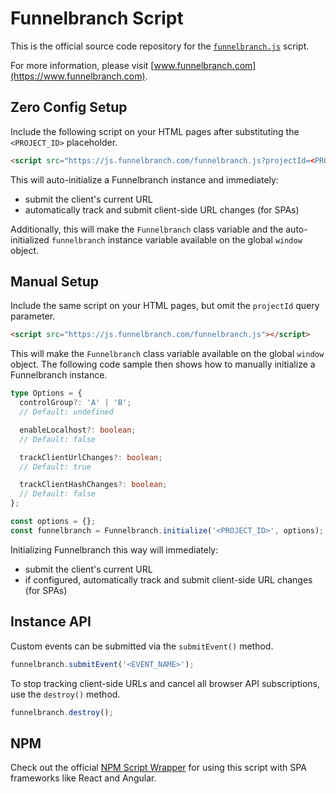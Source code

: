 # Funnelbranch Script

This is the official source code repository for the [`funnelbranch.js`](https://js.funnelbranch.com/funnelbranch.js) script.

For more information, please visit [www.funnelbranch.com](https://www.funnelbranch.com).

## Zero Config Setup

Include the following script on your HTML pages after substituting the `<PROJECT_ID>` placeholder.

```html
<script src="https://js.funnelbranch.com/funnelbranch.js?projectId=<PROJECT_ID>"></script>
```

This will auto-initialize a Funnelbranch instance and immediately:

- submit the client's current URL
- automatically track and submit client-side URL changes (for SPAs)

Additionally, this will make the `Funnelbranch` class variable and the auto-initialized `funnelbranch` instance variable available on the global `window` object.

## Manual Setup

Include the same script on your HTML pages, but omit the `projectId` query parameter.

```html
<script src="https://js.funnelbranch.com/funnelbranch.js"></script>
```

This will make the `Funnelbranch` class variable available on the global `window` object.
The following code sample then shows how to manually initialize a Funnelbranch instance.

```ts
type Options = {
  controlGroup?: 'A' | 'B';
  // Default: undefined

  enableLocalhost?: boolean;
  // Default: false

  trackClientUrlChanges?: boolean;
  // Default: true

  trackClientHashChanges?: boolean;
  // Default: false
};

const options = {};
const funnelbranch = Funnelbranch.initialize('<PROJECT_ID>', options);
```

Initializing Funnelbranch this way will immediately:

- submit the client's current URL
- if configured, automatically track and submit client-side URL changes (for SPAs)

## Instance API

Custom events can be submitted via the `submitEvent()` method.

```ts
funnelbranch.submitEvent('<EVENT_NAME>');
```

To stop tracking client-side URLs and cancel all browser API subscriptions, use the `destroy()` method.

```ts
funnelbranch.destroy();
```

## NPM

Check out the official [NPM Script Wrapper](https://github.com/funnelbranch/funnelbranch-script-npm) for using this script with SPA frameworks like React and Angular.

